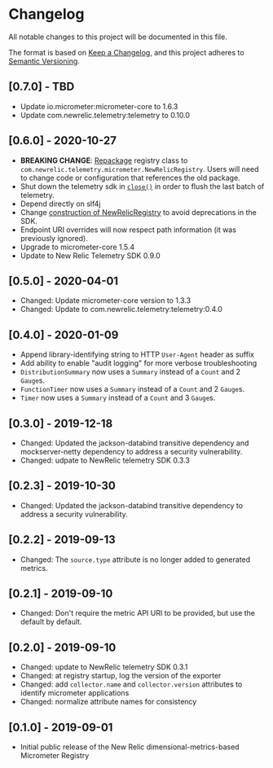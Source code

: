 # Changelog
All notable changes to this project will be documented in this file.

The format is based on [Keep a Changelog](https://keepachangelog.com/en/1.0.0/),
and this project adheres to [Semantic Versioning](https://semver.org/spec/v2.0.0.html).

## [0.7.0] - TBD
- Update io.micrometer:micrometer-core to 1.6.3
- Update com.newrelic.telemetry:telemetry to 0.10.0

## [0.6.0] - 2020-10-27
- **BREAKING CHANGE**: [Repackage](https://github.com/newrelic/micrometer-registry-newrelic/pull/104) registry class to `com.newrelic.telemetry.micrometer.NewRelicRegistry`.
  Users will need to change code or configuration that references the old package.
- Shut down the telemetry sdk in [`close()`](https://github.com/newrelic/micrometer-registry-newrelic/pull/82/)
  in order to flush the last batch of telemetry. 
- Depend directly on slf4j
- Change [construction of NewRelicRegistry](https://github.com/newrelic/micrometer-registry-newrelic/pull/85) to avoid deprecations in the SDK.
- Endpoint URI overrides will now respect path information (it was previously ignored).
- Upgrade to micrometer-core 1.5.4
- Update to New Relic Telemetry SDK 0.9.0

## [0.5.0] - 2020-04-01
- Changed: Update micrometer-core version to 1.3.3
- Changed: Update to com.newrelic.telemetry:telemetry:0.4.0

## [0.4.0] - 2020-01-09
- Append library-identifying string to HTTP `User-Agent` header as suffix
- Add ability to enable "audit logging" for more verbose troubleshooting
- `DistributionSummary` now uses a `Summary` instead of a `Count` and 2 `Gauge`s.
- `FunctionTimer` now uses a `Summary` instead of a `Count` and 2 `Gauge`s. 
- `Timer` now uses a `Summary` instead of a `Count` and 3 `Gauge`s.  

## [0.3.0] - 2019-12-18
- Changed: Updated the jackson-databind transitive dependency and mockserver-netty dependency to address a security vulnerability.
- Changed: udpate to NewRelic telemetry SDK 0.3.3 

## [0.2.3] - 2019-10-30
- Changed: Updated the jackson-databind transitive dependency to address a security vulnerability.

## [0.2.2] - 2019-09-13
- Changed: The `source.type` attribute is no longer added to generated metrics.

## [0.2.1] - 2019-09-10
- Changed: Don't require the metric API URI to be provided, but use the default by default.

## [0.2.0] - 2019-09-10
- Changed: update to NewRelic telemetry SDK 0.3.1
- Changed: at registry startup, log the version of the exporter
- Changed: add `collector.name` and `collector.version` attributes to identify micrometer applications
- Changed: normalize attribute names for consistency

## [0.1.0] - 2019-09-01
- Initial public release of the New Relic dimensional-metrics-based Micrometer Registry

